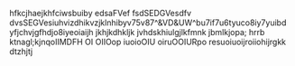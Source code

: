 hfkcjhaejkhfciwsbuiby
edsaFVef
fsdSEDGVesdfv
dvsSEGVesiuhvizdhikvzjklnhibyv75v87^&VD&UW^bu7if7u6tyuco8iy7yuibd yfjchvjgfhdjo8iyeoiaijh jkhjkdhkljk jvhdskhiulgjlkfmnk jbmlkjopa;
hrrb
ktnagl;kjnqoIIMDFH OI OIIOop iuoioOIU oiruOOIURpo resuoiuoijroiiohijrgkk
dtzhjtj
